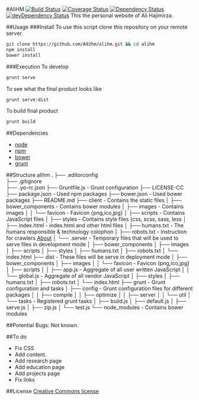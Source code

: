 #AliHM [![Build Status](https://travis-ci.org/A92hm/alihm.svg)](https://travis-ci.org/A92hm/alihm) [![Coverage Status](https://coveralls.io/repos/A92hm/alihm/badge.png)](https://coveralls.io/r/A92hm/alihm) [![Dependency Status](https://david-dm.org/a92hm/alihm.svg)](https://david-dm.org/a92hm/alihm) [![devDependency Status](https://david-dm.org/a92hm/alihm/dev-status.svg)](https://david-dm.org/a92hm/alihm#info=devDependencies)
This the personal website of Ali Hajimirza.

##Usage
###Install
To use this script clone this repository on your remote server.
```bash
git clone https://github.com/A92hm/alihm.git && cd alihm
npm install
bower install
```
###Execution
To develop
```bash
grunt serve
```
To see what the final product looks like
```bash
grunt serve:dist
```
To build final product
```bash
grunt build
```

##Dependencies
* [node](http://nodejs.org)
* [npm](https://www.npmjs.com)
* [bower](https://github.com/bower/bower)
* [grunt](http://gruntjs.com)

##Structure
    alihm
    .
    ├── .editorconfig                   
    ├── .gitignore                  
    ├── .yo-rc.json
    ├── Gruntfile.js                - Grunt configuration
    ├── LICENSE-CC
    ├── package.json                - Used npm packages
    ├── bower.json                  - Used bower packages
    ├── README.md
    ├── client                      - Contains the static files
    │   ├── bower_components        - Contains bower modules
    │   ├── images                  - Contains images
    │   │     └── favicon         - Favicon {png,ico,jpg} 
    │   ├── scripts                 - Contains JavaScript files
    │   ├── styles                  - Contains style files {css, scss, sass, less
    │   ├── index.html              - index.html and other html files
    │   ├── humans.txt              - The humans responsible & technology colophon
    │   ├── robots.txt              - Instruction for crawlers [About](www.robotstxt.org/)
    │   └── .server                 - Temporary files that will be used to serve files in development mode
    │       ├── bower_components
    │       ├── images
    │       ├── scripts
    │       ├── styles
    │       ├── humans.txt
    │       ├── robots.txt
    │       └── index.html
    ├── dist                        - These files will be serve in deployment mode
    │   ├── bower_components
    │   ├── images
    │   │     └── favicon         - Favicon {png,ico,jpg} 
    │   ├── scripts
    │   │   ├── app.js              - Aggregate of all user written JavaScript
    │   │   └── global.js           - Aggregate of all vendor JavaScript
    │   ├── styles
    │   ├── humans.txt
    │   ├── robots.txt
    │   └── index.html
    ├── grunt                       - Grunt configuration and tasks
    │   ├── config                  - Grunt configuration files for different packages
    │   │   ├── compile
    │   │   ├── optimize
    │   │   ├── server
    │   │   └── util
    │   └── tasks                   - Registered grunt tasks
    │       ├── build.js
    │       ├── default.js
    │       ├── serve.js
    │       ├── zip.js
    │       └── test.js
    └── node_modules                - Contains bower modules

##Potential Bugs:
Not known. 

##To do
* Fix CSS
* Add content.
* Add research page
* Add education page
* Add projects page
* Fix links

##License
[Creative Commons license](http://creativecommons.org/licenses/by/4.0/)

